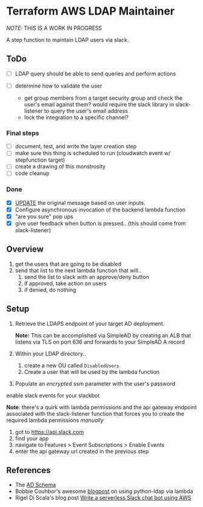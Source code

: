 # Terraform AWS LDAP Maintainer

*NOTE:* THIS IS A WORK IN PROGRESS

A step function to maintain LDAP users via slack.

## ToDo

- [ ] LDAP query should be able to send queries and perform actions
  
- [ ] determine how to validate the user
    - get group members from a target security group and check the user's email against them? would require the slack library in slack-listener to query the user's email address
    - lock the integration to a specific channel?

### Final steps

- [ ] document, test, and write the layer creation step
- [ ] make sure this thing is scheduled to run (cloudwatch event w/ stepfunction target)
- [ ] create a drawing of this monstrosity
- [ ] code cleanup

### Done

- [x] [UPDATE](https://api.slack.com/methods/chat.update) the original message based on user inputs.
- [x] Configure asynchronous invocation of the backend lambda function
- [x] "are you sure" pop ups
- [x] give user feedback when button is pressed.. (this should come from slack-listener)

## Overview

1. get the users that are going to be disabled
2. send that list to the next lambda function that will..
    1. send the list to slack with an approve/deny button
    2. if approved, take action on users
    3. if denied, do nothing

## Setup

1. Retrieve the LDAPS endpoint of your target AD deployment.

    **Note:** This can be accomplished via SimpleAD by creating an ALB that listens via TLS on port 636 and forwards to your SimpleAD A record

1. Within your LDAP directory..
   1. create a new OU called `DisabledUsers`
   2. Create a user that will be used by the lambda function
2. Populate an *encrypted* ssm parameter with the user's password

enable slack events for your slackbot

**Note**: there's a quirk with lambda permissions and the api gateway endpoint associated with the slack-listener function that forces you to create the required lambda permissions _manually_

1. got to https://api.slack.com
2. find your app
3. navigate to Features > Event Subscriptions > Enable Events
4. enter the api gateway url created in the previous step

## References

- The [AD Schema](https://docs.microsoft.com/en-us/windows/win32/adschema/active-directory-schema)
- Bobbie Couhbor's awesome [blogpost](https://blog.kloud.com.au/2018/01/09/replacing-the-service-desk-with-bots-using-amazon-lex-and-amazon-connect-part-3/) on using python-ldap via lambda
- Rigel Di Scala's blog post [Write a serverless Slack chat bot using AWS](https://chatbotslife.com/write-a-serverless-slack-chat-bot-using-aws-e2d2432c380e)

